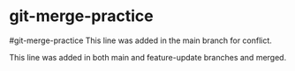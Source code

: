 # git-merge-practice
# g i t - m e r g e - p r a c t i c e 
 
 This line was added in the main branch for conflict.


This line was added in both main and feature-update branches and merged.
